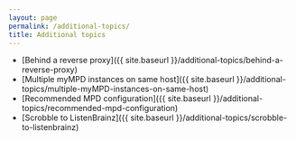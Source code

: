 ```yaml
---
layout: page
permalink: /additional-topics/
title: Additional topics
---
```


- [Behind a reverse proxy]({{ site.baseurl }}/additional-topics/behind-a-reverse-proxy)
- [Multiple myMPD instances on same host]({{ site.baseurl }}/additional-topics/multiple-myMPD-instances-on-same-host)
- [Recommended MPD configuration]({{ site.baseurl }}/additional-topics/recommended-mpd-configuration)
- [Scrobble to ListenBrainz]({{ site.baseurl }}/additional-topics/scrobble-to-listenbrainz)
